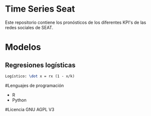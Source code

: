 # Time Series Seat
Este repositorio contiene los pronósticos de los diferentes KPI's de las
redes sociales de SEAT.

# Modelos 
## Regresiones logísticas
``` tex
Logístico: \dot x = rx (1 - x/k)
```

#Lenguajes de programación

* R
* Python

#Licencia 
GNU AGPL V3

